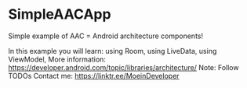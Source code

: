 # SimpleAACApp
Simple example of AAC = Android architecture components!

In this example you will learn:
  using Room,
  using LiveData,
  using ViewModel,
More information:
https://developer.android.com/topic/libraries/architecture/
Note: Follow TODOs
Contact me:
https://linktr.ee/MoeinDeveloper
